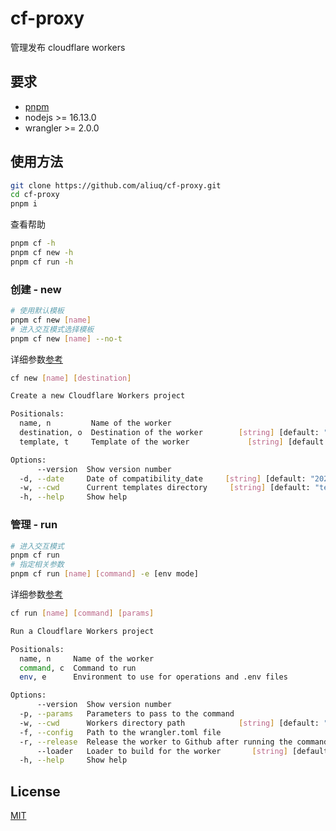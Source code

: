# cf-proxy

管理发布 cloudflare workers

## 要求

- [pnpm](https://pnpm.io/zh/installation)
- nodejs >= 16.13.0
- wrangler >= 2.0.0

## 使用方法

```bash
git clone https://github.com/aliuq/cf-proxy.git
cd cf-proxy
pnpm i
```

查看帮助

```bash
pnpm cf -h
pnpm cf new -h
pnpm cf run -h
```

### 创建 - new

```bash
# 使用默认模板
pnpm cf new [name]
# 进入交互模式选择模板
pnpm cf new [name] --no-t
```

详细参数[参考](cli/commands/new/options.ts)

```bash
cf new [name] [destination]

Create a new Cloudflare Workers project

Positionals:
  name, n         Name of the worker                                    [string]
  destination, o  Destination of the worker        [string] [default: "workers"]
  template, t     Template of the worker             [string] [default: "basic"]

Options:
      --version  Show version number                                   [boolean]
  -d, --date     Date of compatibility_date     [string] [default: "2023-02-27"]
  -w, --cwd      Current templates directory     [string] [default: "templates"]
  -h, --help     Show help                                             [boolean]
```

### 管理 - run

```bash
# 进入交互模式
pnpm cf run
# 指定相关参数
pnpm cf run [name] [command] -e [env mode]
```

详细参数[参考](cli/commands/run/options.ts)

```bash
cf run [name] [command] [params]

Run a Cloudflare Workers project

Positionals:
  name, n     Name of the worker                                        [string]
  command, c  Command to run                                            [string]
  env, e      Environment to use for operations and .env files          [string]

Options:
      --version  Show version number                                   [boolean]
  -p, --params   Parameters to pass to the command                      [string]
  -w, --cwd      Workers directory path            [string] [default: "workers"]
  -f, --config   Path to the wrangler.toml file                         [string]
  -r, --release  Release the worker to Github after running the command[boolean]
      --loader   Loader to build for the worker       [string] [default: "tsup"]
  -h, --help     Show help                                             [boolean]
```

## License

[MIT](/LICENSE)
